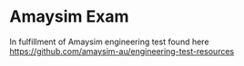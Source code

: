 # Amaysim Exam
In fulfillment of Amaysim engineering test found here https://github.com/amaysim-au/engineering-test-resources
